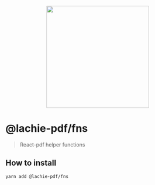 <p align="center">
  <img src="https://user-images.githubusercontent.com/5600341/27505816-c8bc37aa-587f-11e7-9a86-08a2d081a8b9.png" height="280px">
</p>

# @lachie-pdf/fns

> React-pdf helper functions

## How to install
```sh
yarn add @lachie-pdf/fns
```
